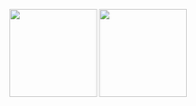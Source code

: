 <img height=155 align="center" src="https://github-readme-stats-inky-five-53.vercel.app/api?username=pedrocatalao&hide_title=true&theme=transparent&hide_border=true&text_bold=false&show=reviews&rank_icon=github&hide=contribs&show_icons=true" /> <img height=155 align="center" src="https://github-readme-stats-inky-five-53.vercel.app/api/top-langs/?username=pedrocatalao&layout=compact&theme=transparent&hide_title=true&hide_border=true&hide=javascript,typescript,gherkin&exclude_repo=gateway,runtime,base&ok=okkskds" />
